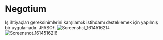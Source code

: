 # Negotium
İş ihtiyaçları gereksinimlerini karşılamak istihdamı desteklemek için yapılmış bir uygulamadır. JFASOF.
![Screenshot_1614516214](https://user-images.githubusercontent.com/61869832/109423854-3d27d800-79f2-11eb-84f7-25973fa60de9.png)
![Screenshot_1614516216](https://user-images.githubusercontent.com/61869832/109423855-3dc06e80-79f2-11eb-8891-72ee41cee5fc.png)


